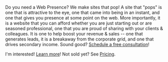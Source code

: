 
Do you need a Web Presence? We make sites that pop! A site that "pops" is one that is attractive to the eye, one that came into being in an instant, and one that gives you presence at some point on the web. More importantly, it is a website that you can afford whether you are just starting out or are seasoned professional, one that you are proud of sharing with your clients & colleagues. It is one to help boost your revenue & sales -- one that generates leads, it is a breakaway from the corporate grid, and one that drives secondary income. Sound good? <a href="#/contact">Schedule a free consultation</a>!

I'm interested! <a href="#/about">Learn more</a>! Not sold yet? See <a href="#/pricing">Pricing</a>.
